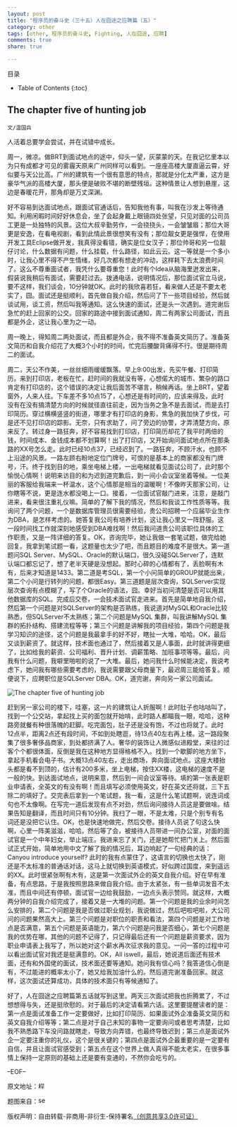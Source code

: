 ```yaml
---
layout: post
title: "程序员的奋斗史（三十五）人在囧途之应聘篇（五）"
category: other
tags: [other, 程序员的奋斗史, Fighting, 人在囧途, 应聘]
comments: true
share: true

---
```



目录

* Table of Contents
{:toc}

## The chapter five of hunting job ##

`文/温国兵`

人活着总要学会尝试，并在试错中成长。

周一，微凉。做BRT到面试地点的途中，仰头一望，灰蒙蒙的天。在我记忆里本以为只有成都才可见的雾霾天原来广州同样可以看到。一座座高楼大厦直逼云霄，好似要与天公比高。广州的建筑有一个很有意思的特点，那就是分化太严重，这方是豪华气派的高楼大厦，那头便是破败不堪的断壁残垣。这种情景让人想到悬崖，这边是春暖花开，那角却是万丈深渊。

好不容易到达面试地点，跟面试官通话后，告知我他有事，叫我在沙发上等待通知。利用闲暇时间好好休息会，坐了会起身戴上眼镜四处张望，只见对面的公司员工更是一处独特的风景。这位大叔辛勤劳作，一会挠挠头，一会皱皱眉；那位大哥更是安逸，在看电视剧，看到此情此景很想笑有没有；那位靓女更是强悍，在使用开发工具Eclipse做开发，我真得没看错，确实是位女汉子；那位帅哥和另一位靓仔讨论，什么数据有问题，什么挂载，什么路径，如此云云。这一等就是一个多小时，让我心里不得不产生情绪，好几次都有想走的冲动，这样耗下去太浪费时间了。这么不尊重面试者，我凭什么要尊重您！此时有个Idea从脑海里迸发出来，假装说我稍后有面试，需要赶过去。拨通电话，说明情况后，那位面试官立马说，要不这样，我们谈会，10分钟就OK。此时的我欣喜若狂，看来做人还是不要太老实了，囧。面试还是挺顺利，首先做自我介绍，然后问了下一些项目经验，然后就谈试用，谈工资，然后叫我等通知。这么快速的面试，还是头一次遇到。道完谢后急忙的赶上回家的公交。回家的路途中接到面试通知，周二有两家公司面试，而且都是外企，这让我心里为之一动。

周一晚上，得知周二两处面试，而且都是外企，我不得不准备英文简历了。准备英文简历和自我介绍花了大概3个小时的时间，忙完后腰酸背痛得不行。很是期待周二的面试。

周二，天公不作美，一丝丝细雨缓缓飘落。早上9:00出发，先买午餐、打印简历。来到打印店，老板在忙，赶时间的我就没有等，心想偌大的城市、繁杂的路口肯定有打印店的，这个错误的决定让我后面苦不堪言，稍候再话。坐上BRT，望着窗外，人来人往。下车差不多10点15了，心想还是有时间的，应该来得及，此时没有在没有搞清楚方向的时候就径直往前走，因为当务之急不是去面试，而是去打印简历。穿过横横竖竖的街道，哪里才有打印店的身影，焦急的我加快了步伐，可是还不见打印店的踪影。无奈，只有求助了，问了旁边的协警，才弄清楚方向，原来反了。转过身一路狂奔，好不容易找到打印店，打印简历却花了我平时两倍的钱，时间成本、金钱成本都不划算啊！出了打印店，又开始询问面试地点所在那条路的XX号怎么走。此时已经10点37，已经迟到了。一路狂奔，不顾汗水，也顾不上沿途的风景。一路左顾右盼地定位门牌号，可恨的是基本上的商家都没有门牌号，汗。终于找到目的地，乘坐电梯上楼，一出电梯就看见面试公司了，此时那个愉悦心情啊！说明来访目的和为迟到道完歉后，到一间小会议室坐着等候。一位美丽的客服给我端来一杯温水，这个心情那是相当的温暖啊！不像昨天那家公司，让你瞎等不说，更是连水都没喝上一口。接着，一位面试官敲门进来，注意，是敲门进来，看来很注重礼仪嘛。简单的了解下我的情况，然后和我谈工作性质等等。我询问了两个问题，一个是数据库管理员很需要经验，贵公司招聘一个应届毕业生作为DBA，是怎样考虑的。她答复我公司有培养计划，这让我心里又一阵舒服。这一段时间找工作就深刻地感受到DBA难找啊！然后我问道贵公司该职位具体的工作职责，又是一阵详细的答复。OK，咨询完毕，她让我做一套笔试题，做完给她回复。我拿到笔试题一看，这题量也太少了吧，而且题目的难度不是很大。第一道题问SQL Server、MySQL、Oracle的默认端口，很久没碰SQLServer了，连默认端口都忘记了，想了老半天硬是没想起。那时心碎的心情都有了，丢脸啊有木有，后来才知道是1433。第二道是考SQL，第一个小问简单的GROUP就能出来，第二个小问是行转列的问题，都很Easy。第三道题是层次查询，SQLServer实现层次查询有点模糊了，写了个Oracle的语法，囧。幸好当初问清楚是否可以用其他数据库的SQL。完成后交卷，一会技术面试官走进来。首先是简单地自我介绍，然后第一个问题是对SQLServer的架构是否熟练，我说道对MySQL和Oracle比较熟悉，但SQLServer不太熟练；第二个问题是MySQL 集群，叫我讲解MySQL 集群的拓扑结构、搭建流程等等；第三个问题是讲解我的项目经验，第四个问题是我学习知识的途径，这个问题是我最拿手的好不好，瞎扯一大堆，哈哈。OK，最后又谈到薪资了。就这样，技术面也通过了，然后接着又是人事面，此时就讲得更细了，比如给我的薪资、公司福利、晋升计划、调薪策略、加班事项等等。最后，问我有什么问题，我噼里啪啦的说了一大堆。最后，她问我什么时候能决定，我说考虑下，她问我有哪些需要考虑的，我说需要跟父母商量下，最迟周三能给答复。顺便说下，应聘职位是SQLServer DBA。OK，道完谢，奔向另一家公司面试。

![The chapter five of hunting job](http://i.imgur.com/EicJ8EU.jpg)

赶到另一家公司的楼下，哇塞，这一片的建筑让人折服啊！此时肚子也咕咕叫了，找到一个公交站，拿起找上买的面包就开始啃，此时路人都瞄我一眼，哈哈，这种路旁就餐有种很落魄的赶脚。吃完面包，肚子还是没有饱，不过也将就了。此时12点半，距离2点还有段时间，不如到处瞎逛，待13点40左右再上楼。这一路段聚集了很多奢侈品商家，到处都挤满了人。奢华的装饰让人微感似进殿堂，来往的过客个个都很体面，反倒是我在这种地方显得格格不入。找到一个歇脚的地方坐下，拿起手机看会电子书。大概13点40左右，走出商场，奔向面试地点。这座大楼抬头都是看不到顶的，估计有200多米，坐上电梯，按住XX楼，这电梯的速度不是一般的快。到达面试地点，说明来意，然后到一间会议室等待。填的第一张表是职业申请表，全英文的有没有啊！而且填写必须使用英文，好在英文还将就，三下五除二的填好了。交完表后拿到一个笔试题，我一看，这是什么笔试题啊，说连词成句也不太像啊。在写完一道后发现有点不对劲，然后询问接待人员这是要做啥。结果告知是翻译，而且时间只有10分钟。我扫了一眼，不是太难，只是个别专有名词还是没把它认住。OK，也是快速地做完，然后交卷。接待人员说了句这么快啊，心里一阵美滋滋，哈哈。然后等了会，被接待人员带进一间办公室，对面的面试官是一个中年妇女，举止端庄。我进来忘了关门，还是她帮忙把门关上。然后面试正式开始，简单地用中文了解了我的情况后，耳边响起了一句经典的话：Canyou introduce yourself? 此时的我有点蒙住了，这语言的切换也太快了，刚还是不太标准的普通话对话，这马上就切换到英语模式，好似跨过国度，来到遥远的XX。此时很紧张啊有木有，这是第一次面试外企的英文自我介绍。好在早有准备，有点思路，于是我按照思路来做自我介绍。由于太紧张，有一些单词发音不太准，而且中间还有停顿，面试官一边给我鼓励，一边点头表示赞同。就这样，大概两分钟的自我介绍完成了，接着又是一大堆的问题。第一个问题是我的业余时间怎么安排的，第二个问题是我是否做过职业规划，我说做过，然后吧啦吧啦，大公司问的问题果然高大上。第三个问题是对职位的职责和看法，第四个问题是对工作地点是否满意，第五个问题是英语能力，第六个问题是问我是否细心，第七个问题是我的优势在哪，其他的问题不记得了，只记得最后还有一个问题是薪资要求，因为职业申请表上我写了，所以她对这个薪水再次征求我的意见。一问一答的过程中可以看出面试官对我还是挺满意的。OK，All iswell，最后，她说道后面还有技术面，还有和外国佬的面试，技术面还要等通知。她问我有信心吗？我答道信心倒是有，不过能进的概率太小了，她又给我加油什么的。然后道完谢准备回家。就这样，这次面试还算成功，具体的技术面只有等候通知了。

好了，人在囧途之应聘篇第五话就写到这里。两天三次面试把我也折腾累了，不过想想得与失，还是挺欣慰的。对于最后的决定请看第六话。这里要提醒读者的是：第一点是面试准备工作一定要做好，比如打印简历、如果面试外企准备英文简历和英文自我介绍等等；第二点是对于自己未知的事物一定要询问或者思考清楚，比如我不熟悉路下车没问路就瞎走，导致方向弄错，也最终导致迟到；第三点是面试外企一定要注重你的礼仪，这个是很关键的；第四点是面试外企最重要的是一定要有自信，并且让面试官感受到；第五点在这个世界上做人真得不能太老实，在很多事情上保持一定原则的基础上还是要有变通的，不然你会吃亏的。

–EOF–

原文地址：<a href="http://blog.csdn.net/justdb/article/details/20487987" target="_blank"><img src="http://i.imgur.com/BROigUO.jpg" title="程序员的奋斗史（三十五）人在囧途之应聘篇（五）" height="16px" width="16px" border="0" alt="程序员的奋斗史（三十五）人在囧途之应聘篇（五）" /></a>

题图来自：<a href="http://senior-care-central.com/tips-for-nursing-students-the-successful-interview/" target="_blank"><img src="http://i.imgur.com/wxB8WzZ.png" title="senior-care-central" height="16px" width="16px" border="0" alt="senior-care-central" /></a>

版权声明：自由转载-非商用-非衍生-保持署名<a href="http://creativecommons.org/licenses/by-nc-nd/3.0/deed.zh" target="_blank">（创意共享3.0许可证）</a>

